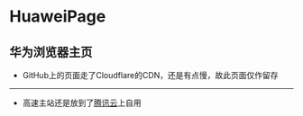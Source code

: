 # HuaweiPage
华为浏览器主页
--------------------------------------------------------
+ GitHub上的页面走了Cloudflare的CDN，还是有点慢，故此页面仅作留存
--------------------------------------------------------
+ 高速主站还是放到了[腾讯云](https://cryost.cn/HuaweiPage)上自用
